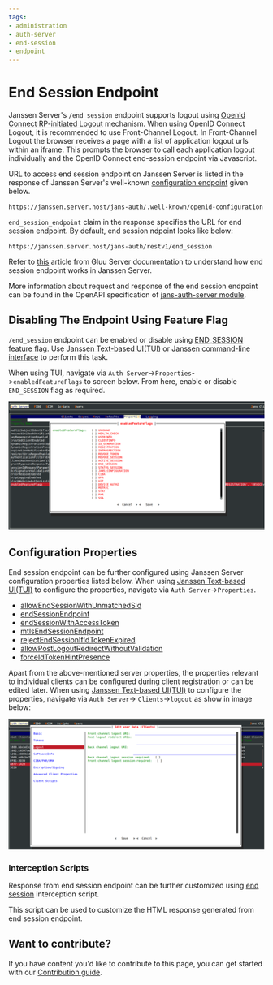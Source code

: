 ```yaml
---
tags:
- administration
- auth-server
- end-session
- endpoint
---
```


# End Session Endpoint


Janssen Server's `/end_session` endpoint supports logout using 
[OpenId Connect RP-initiated Logout](https://openid.net/specs/openid-connect-rpinitiated-1_0.html) mechanism.
When using OpenID Connect Logout, it is recommended to use Front-Channel Logout. In Front-Channel Logout the browser 
receives a page with a list of application logout urls within an iframe. This prompts the browser to call each 
application logout individually and the OpenID Connect end-session endpoint via Javascript.

URL to access end session endpoint on Janssen Server is listed in the response of Janssen Server's well-known
[configuration endpoint](./configuration.md) given below.

```text
https://janssen.server.host/jans-auth/.well-known/openid-configuration
```

`end_session_endpoint` claim in the response specifies the URL for end session endpoint. By default, end session 
ndpoint looks like below:

```
https://janssen.server.host/jans-auth/restv1/end_session
```

Refer to [this](https://gluu.org/docs/gluu-server/4.4/operation/logout/#openid-connect-single-log-out-slo) article from 
Gluu Server documentation to understand how end session endpoint works in Janssen Server.  

More information about request and response of the end session endpoint can be found in the OpenAPI specification 
of [jans-auth-server module](https://gluu.org/swagger-ui/?url=https://raw.githubusercontent.com/JanssenProject/jans/vreplace-janssen-version/jans-auth-server/docs/swagger.yaml).


## Disabling The Endpoint Using Feature Flag

`/end_session` endpoint can be enabled or disable using [END_SESSION feature flag](../../reference/json/feature-flags/janssenauthserver-feature-flags.md#end_session).
Use [Janssen Text-based UI(TUI)](../../config-guide/config-tools/jans-tui/README.md) or [Janssen command-line interface](../../config-guide/config-tools/jans-cli/README.md) to perform this task.

When using TUI, navigate via `Auth Server`->`Properties`->`enabledFeatureFlags` to screen below. From here, enable or
disable `END_SESSION` flag as required.

![](../../../assets/image-tui-enable-components.png)

## Configuration Properties

End session endpoint can be further configured using Janssen Server configuration properties listed below. When using
[Janssen Text-based UI(TUI)](../../config-guide/config-tools/jans-tui/README.md) to configure the properties,
navigate via `Auth Server`->`Properties`.

- [allowEndSessionWithUnmatchedSid](../../reference/json/properties/janssenauthserver-properties.md#allowendsessionwithunmatchedsid)
- [endSessionEndpoint](../../reference/json/properties/janssenauthserver-properties.md#endsessionendpoint)
- [endSessionWithAccessToken](../../reference/json/properties/janssenauthserver-properties.md#endsessionwithaccesstoken)
- [mtlsEndSessionEndpoint](../../reference/json/properties/janssenauthserver-properties.md#mtlsendsessionendpoint)
- [rejectEndSessionIfIdTokenExpired](../../reference/json/properties/janssenauthserver-properties.md#rejectendsessionifidtokenexpired)
- [allowPostLogoutRedirectWithoutValidation](../../reference/json/properties/janssenauthserver-properties.md#allowpostlogoutredirectwithoutvalidation)
- [forceIdTokenHintPresence](../../reference/json/properties/janssenauthserver-properties.md#forceidtokenhintpresence)

Apart from the above-mentioned server properties, the properties relevant to individual clients can be configured
during client registration or can be edited later. When using 
[Janssen Text-based UI(TUI)](../../config-guide/config-tools/jans-tui/README.md) to configure the properties, navigate via `Auth Server`->
`Clients`->`logout` as show in image below:

![](../../../assets/image-logout-client-config.png)

### Interception Scripts

Response from end session endpoint can be further customized using [end session](../../../script-catalog/end_session/end-session.md)
interception script.

This script can be used to customize the HTML response generated from end session endpoint.

## Want to contribute?

If you have content you'd like to contribute to this page, you can get started with our [Contribution guide](https://docs.jans.io/head/CONTRIBUTING/).
